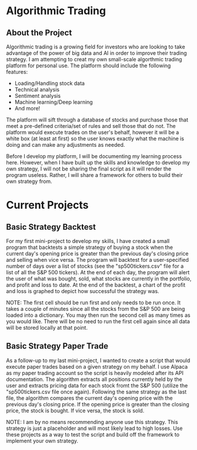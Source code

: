 # Algorithmic Trading

## About the Project

Algorithmic trading is a growing field for investors who are looking to take advantage of the power of big data and AI in order to improve their trading strategy. I am attempting to creat my own small-scale algorthmic trading platform for personal use. The platform should include the following features:
* Loading/Handling stock data
* Technical analysis
* Sentiment analysis
* Machine learning/Deep learning
* And more!

The platform will sift through a database of stocks and purchase those that meet a pre-defined criteria/set of rules and sell those that do not. The platform would execute trades on the user's behalf, however it will be a white box (at least at first) so the user knows exactly what the machine is doing and can make any adjustments as needed.

Before I develop my platform, I will be documenting my learning process here. However, when I have built up the skills and knowledge to develop my own strategy, I will not be sharing the final script as it will render the program useless. Rather, I will share a framework for others to build their own strategy from.

# Current Projects

## Basic Strategy Backtest

For my first mini-project to develop my skills, I have created a small program that backtests a simple strategy of buying a stock when the current day's opening price is greater than the previous day's closing price and selling when vice versa. The program will backtest for a user-specified number of days over a list of stocks (see the "sp500tickers.csv" file for a list of all the S&P 500 tickers). At the end of each day, the program will alert the user of what was bought, sold, what stocks are currently in the portfolio, and profit and loss to date. At the end of the backtest, a chart of the profit and loss is graphed to depict how successful the strategy was.

NOTE: The first cell should be run first and only needs to be run once. It takes a couple of minutes since all the stocks from the S&P 500 are being loaded into a dictionary. You may then run the second cell as many times as you would like. There will be no need to run the first cell again since all data will be stored locally at that point.

## Basic Strategy Paper Trade

As a follow-up to my last mini-project, I wanted to create a script that would execute paper trades based on a given strategy on my behalf. I use Alpaca as my paper trading account so the script is heavily modeled after its API documentation. The algorithm extracts all positions currently held by the user and extracts pricing data for each stock fromt the S&P 500 (utilize the "sp500tickers.csv file once again). Following the same strategy as the last file, the algorithm compares the current day's opening price with the previous day's closing price. If the opening price is greater than the closing price, the stock is bought. If vice versa, the stock is sold.

NOTE: I am by no means recommending anyone use this strategy. This strategy is just a placeholder and will most likely lead to high losses. Use these projects as a way to test the script and build off the framework to implement your own strategy.

